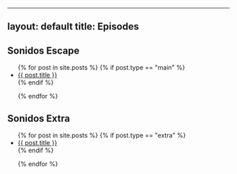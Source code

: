 
---
layout: default
title: Episodes
---
<div class = "episodes">

<h2> Sonidos Escape </h2>
<ul>
{% for post in site.posts %}    
    {% if post.type == "main" %}
        <li>
            <a href="{{ post.url }}"> {{ post.title }} </a>
        </li>
    {% endif %}

{% endfor %}
</ul>

<h2> Sonidos Extra</h2>
<ul>
{% for post in site.posts %}    
    {% if post.type == "extra" %}
        <li>
            <a href="{{ post.url }}"> {{ post.title }} </a>
        </li>
    {% endif %}

{% endfor %}
</ul>
</div> 